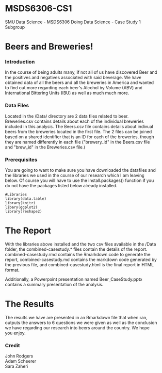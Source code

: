 # MSDS6306-CS1
SMU Data Science - MSDS6306 Doing Data Science - Case Study 1 Subgroup

# Beers and Breweries!

### Introduction
In the course of being adults many, if not all of us have discovered Beer and the positives and negatives associated with said beverage.
We have obtained data of all the beers and all the breweries in America and wanted to find out more regarding each beer's Alcohol by 
Volume (ABV) and International Bittering Units (IBU) as well as much much more.

### Data Files
Located in the /Data/ directory are 2 data files related to beer.  Breweries.csv contains details about each of the individual breweries included in this analysis. The Beers.csv file contains details about indivual beers from the breweries located in the first file.  The 2 files can be joined based on a shared identifier that is an ID for each of the breweries, though they are named differently in each file ("brewery_id" in the Beers.csv file and "brew_id" in the Breweries.csv file.)

### Prerequisites
You are going to want to make sure you have downloaded the datafiles and the libraries we used in the course of our research which I am leaving below.  Of course you will have to use the install.packages() function if you do not have the packages listed below already installed.

```
#Libraries
library(data.table)
library(knitr)
libary(ggplot2)
library(reshape2)
```
# The Report
With the libraries above installed and the two csv files available in the /Data folder, the combined-casestudy.* files contain the details of the report.  combined-casestudy.rmd contains the Rmarkdown code to generate the report, combined-casestudy.md contains the markdown code generated by the previous file, and combined-casestudy.html is the final report in HTML format.

Additionally, a Powerpoint presentation named Beer_CaseStudy.pptx contains a summary presentation of the analysis.

# The Results
The results we have are presented in an Rmarkdown file that when ran, outputs the answers to 6 questions we were given as well as 
the conclusion we have regarding our research into beers around the country.  We hope you enjoy.


### Credit
John Rodgers  
Adam Scheerer  
Sara Zaheri  
